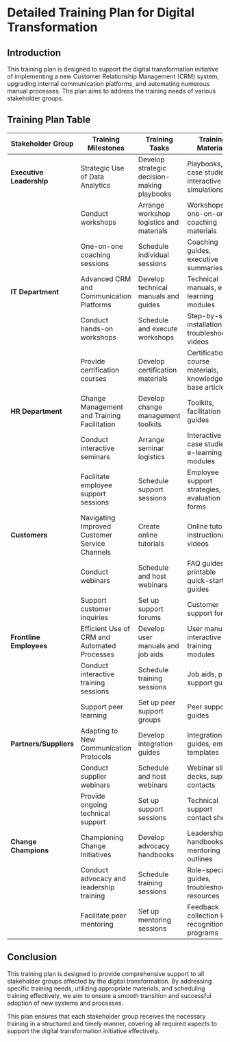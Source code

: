 
# Detailed Training Plan for Digital Transformation

## Introduction

This training plan is designed to support the digital transformation initiative of implementing a new Customer Relationship Management (CRM) system, upgrading internal communication platforms, and automating numerous manual processes. The plan aims to address the training needs of various stakeholder groups.

## Training Plan Table

| Stakeholder Group    | Training Milestones                          | Training Tasks | Training Materials                              | Channels         | Duration (Preparation) | Duration (Delivery) | Suggested Timeline | Training Owner            |
|----------------------|----------------------------------------------|----------------|-------------------------------------------------|------------------|------------------------|----------------------|--------------------|---------------------------|
| **Executive Leadership** | Strategic Use of Data Analytics                | Develop strategic decision-making playbooks | Playbooks, case studies, interactive simulations | Blended (online & in-person) | 3 weeks                | 2 weeks              | Month 10-11          | Data Analytics Experts     |
|                      | Conduct workshops                            | Arrange workshop logistics and materials | Workshops, one-on-one coaching materials        | In-person         | 2 weeks                | 2 days               | Month 10           | Training Coordinator       |
|                      | One-on-one coaching sessions                  | Schedule individual sessions               | Coaching guides, executive summaries            | Online, In-person | 1 week                 | 1 week               | Month 11            | Senior Leadership Coach    |
| **IT Department**     | Advanced CRM and Communication Platforms      | Develop technical manuals and guides       | Technical manuals, e-learning modules           | Hands-on workshops, online courses | 3 weeks                | 3 weeks              | Month 7-9            | Senior IT Staff, IT Trainers |
|                      | Conduct hands-on workshops                    | Schedule and execute workshops             | Step-by-step installation and troubleshooting videos | In-person, Online | 2 weeks                | 2 weeks              | Month 7-8            | IT Training Providers      |
|                      | Provide certification courses                 | Develop certification materials            | Certification course materials, knowledge base articles | Online            | 4 weeks                | 4 weeks              | Month 8-9            | Certification Bodies       |
| **HR Department**     | Change Management and Training Facilitation   | Develop change management toolkits         | Toolkits, facilitation guides                   | In-person workshops, seminars | 3 weeks                | 3 weeks              | Month 9-11          | Experienced HR Trainers    |
|                      | Conduct interactive seminars                  | Arrange seminar logistics                  | Interactive case studies, e-learning modules    | In-person         | 2 weeks                | 3 days               | Month 9-10          | HR Training Coordinator    |
|                      | Facilitate employee support sessions          | Schedule support sessions                  | Employee support strategies, evaluation forms   | Online, In-person | 1 week                 | 3 weeks              | Month 10-11         | Senior HR Staff             |
| **Customers**         | Navigating Improved Customer Service Channels | Create online tutorials                    | Online tutorials, instructional videos          | Online tutorials, webinars | 2 weeks                | 2 weeks              | Month 11-12         | Customer Support Team      |
|                      | Conduct webinars                              | Schedule and host webinars                 | FAQ guides, printable quick-start guides        | Online            | 1 week                 | 1 week               | Month 11            | Online Instructors         |
|                      | Support customer inquiries                    | Set up support forums                      | Customer support forums                        | Online            | 1 week                 | Ongoing              | Month 11-12         | Customer Service Reps       |
| **Frontline Employees** | Efficient Use of CRM and Automated Processes | Develop user manuals and job aids          | User manuals, interactive training modules      | In-person training, online job aids | 3 weeks                | 4 weeks              | Month 10-12         | Internal Trainers         |
|                      | Conduct interactive training sessions         | Schedule training sessions                 | Job aids, peer support guides                  | In-person         | 2 weeks                | 4 weeks              | Month 10-11         | Change Champions          |
|                      | Support peer learning                         | Set up peer support groups                 | Peer support guides                            | In-person, Online | 1 week                 | Ongoing              | Month 10-12         | Senior Frontline Staff    |
| **Partners/Suppliers** | Adapting to New Communication Protocols       | Develop integration guides                 | Integration guides, email templates             | Online webinars, email guides | 2 weeks                | 2 weeks              | Month 11-12         | Supplier Relationship Managers |
|                      | Conduct supplier webinars                     | Schedule and host webinars                 | Webinar slide decks, support contacts          | Online            | 1 week                 | 1 week               | Month 11            | Technical Support         |
|                      | Provide ongoing technical support             | Set up support sessions                    | Technical support contact sheets               | Online            | 1 week                 | Ongoing              | Month 11-12         | Technical Support Staff     |
| **Change Champions**  | Championing Change Initiatives                | Develop advocacy handbooks                 | Leadership handbooks, mentoring outlines        | In-person meetings, online training | 3 weeks                | 2 weeks              | Month 9-10          | Change Management Team     |
|                      | Conduct advocacy and leadership training      | Schedule training sessions                 | Role-specific guides, troubleshooting resources | In-person         | 2 weeks                | 2 weeks              | Month 9-10          | Senior Leaders             |
|                      | Facilitate peer mentoring                      | Set up mentoring sessions                  | Feedback collection logs, recognition programs | Online, In-person | 1 week                 | Ongoing              | Month 9-10          | Change Champions           |

## Conclusion

This training plan is designed to provide comprehensive support to all stakeholder groups affected by the digital transformation. By addressing specific training needs, utilizing appropriate materials, and scheduling training effectively, we aim to ensure a smooth transition and successful adoption of new systems and processes.

This plan ensures that each stakeholder group receives the necessary training in a structured and timely manner, covering all required aspects to support the digital transformation initiative effectively.
